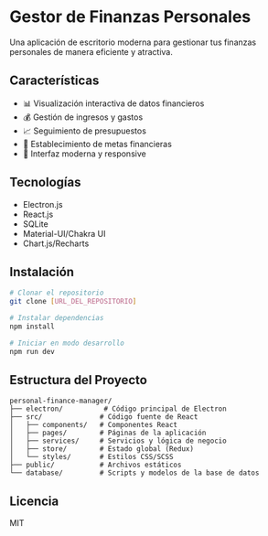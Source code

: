 # Gestor de Finanzas Personales

Una aplicación de escritorio moderna para gestionar tus finanzas personales de manera eficiente y atractiva.

## Características

- 📊 Visualización interactiva de datos financieros
- 💰 Gestión de ingresos y gastos
- 📈 Seguimiento de presupuestos
- 🎯 Establecimiento de metas financieras
- 📱 Interfaz moderna y responsive

## Tecnologías

- Electron.js
- React.js
- SQLite
- Material-UI/Chakra UI
- Chart.js/Recharts

## Instalación

```bash
# Clonar el repositorio
git clone [URL_DEL_REPOSITORIO]

# Instalar dependencias
npm install

# Iniciar en modo desarrollo
npm run dev
```

## Estructura del Proyecto

```
personal-finance-manager/
├── electron/          # Código principal de Electron
├── src/              # Código fuente de React
│   ├── components/   # Componentes React
│   ├── pages/        # Páginas de la aplicación
│   ├── services/     # Servicios y lógica de negocio
│   ├── store/        # Estado global (Redux)
│   └── styles/       # Estilos CSS/SCSS
├── public/           # Archivos estáticos
└── database/         # Scripts y modelos de la base de datos
```

## Licencia

MIT
